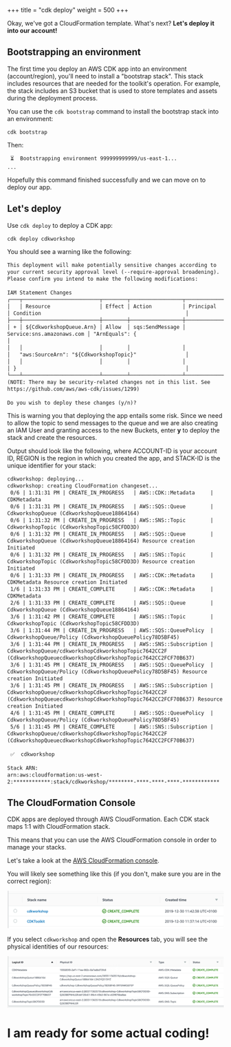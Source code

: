 +++
title = "cdk deploy"
weight = 500
+++

Okay, we've got a CloudFormation template. What's next? __Let's deploy it into our account!__

## Bootstrapping an environment

The first time you deploy an AWS CDK app into an environment (account/region),
you'll need to install a "bootstrap stack". This stack includes resources that
are needed for the toolkit's operation. For example, the stack includes an S3
bucket that is used to store templates and assets during the deployment process.

You can use the `cdk bootstrap` command to install the bootstrap stack into an
environment:

```
cdk bootstrap
```

Then:

```
 ⏳  Bootstrapping environment 999999999999/us-east-1...
...
```

Hopefully this command finished successfully and we can move on to deploy our app.

## Let's deploy

Use `cdk deploy` to deploy a CDK app:

```
cdk deploy cdkworkshop
```

You should see a warning like the following:

```
This deployment will make potentially sensitive changes according to your current security approval level (--require-approval broadening).
Please confirm you intend to make the following modifications:

IAM Statement Changes
┌───┬─────────────────────────┬────────┬─────────────────┬───────────────────────────┬─────────────────────────────────────────────────────────┐
│   │ Resource                │ Effect │ Action          │ Principal                 │ Condition                                               │
├───┼─────────────────────────┼────────┼─────────────────┼───────────────────────────┼─────────────────────────────────────────────────────────┤
│ + │ ${CdkworkshopQueue.Arn} │ Allow  │ sqs:SendMessage │ Service:sns.amazonaws.com │ "ArnEquals": {                                          │
│   │                         │        │                 │                           │   "aws:SourceArn": "${CdkworkshopTopic}"                │
│   │                         │        │                 │                           │ }                                                       │
└───┴─────────────────────────┴────────┴─────────────────┴───────────────────────────┴─────────────────────────────────────────────────────────┘
(NOTE: There may be security-related changes not in this list. See https://github.com/aws/aws-cdk/issues/1299)

Do you wish to deploy these changes (y/n)?
```

This is warning you that deploying the app entails some risk.  Since we need to
allow the topic to send messages to the queue and we are also creating an IAM
User and granting access to the new Buckets, enter **y** to deploy the stack
and create the resources.

Output should look like the following, where ACCOUNT-ID is your account ID, REGION is the region in which you created the app,
and STACK-ID is the unique identifier for your stack:

```
cdkworkshop: deploying...
cdkworkshop: creating CloudFormation changeset...
 0/6 | 1:31:31 PM | CREATE_IN_PROGRESS   | AWS::CDK::Metadata     | CDKMetadata
 0/6 | 1:31:31 PM | CREATE_IN_PROGRESS   | AWS::SQS::Queue        | CdkworkshopQueue (CdkworkshopQueue18864164)
 0/6 | 1:31:32 PM | CREATE_IN_PROGRESS   | AWS::SNS::Topic        | CdkworkshopTopic (CdkworkshopTopic58CFDD3D)
 0/6 | 1:31:32 PM | CREATE_IN_PROGRESS   | AWS::SQS::Queue        | CdkworkshopQueue (CdkworkshopQueue18864164) Resource creation Initiated
 0/6 | 1:31:32 PM | CREATE_IN_PROGRESS   | AWS::SNS::Topic        | CdkworkshopTopic (CdkworkshopTopic58CFDD3D) Resource creation Initiated
 0/6 | 1:31:33 PM | CREATE_IN_PROGRESS   | AWS::CDK::Metadata     | CDKMetadata Resource creation Initiated
 1/6 | 1:31:33 PM | CREATE_COMPLETE      | AWS::CDK::Metadata     | CDKMetadata
 2/6 | 1:31:33 PM | CREATE_COMPLETE      | AWS::SQS::Queue        | CdkworkshopQueue (CdkworkshopQueue18864164)
 3/6 | 1:31:42 PM | CREATE_COMPLETE      | AWS::SNS::Topic        | CdkworkshopTopic (CdkworkshopTopic58CFDD3D)
 3/6 | 1:31:44 PM | CREATE_IN_PROGRESS   | AWS::SQS::QueuePolicy  | CdkworkshopQueue/Policy (CdkworkshopQueuePolicy78D5BF45)
 3/6 | 1:31:44 PM | CREATE_IN_PROGRESS   | AWS::SNS::Subscription | CdkworkshopQueue/cdkworkshopCdkworkshopTopic7642CC2F (CdkworkshopQueuecdkworkshopCdkworkshopTopic7642CC2FCF70B637)
 3/6 | 1:31:45 PM | CREATE_IN_PROGRESS   | AWS::SQS::QueuePolicy  | CdkworkshopQueue/Policy (CdkworkshopQueuePolicy78D5BF45) Resource creation Initiated
 3/6 | 1:31:45 PM | CREATE_IN_PROGRESS   | AWS::SNS::Subscription | CdkworkshopQueue/cdkworkshopCdkworkshopTopic7642CC2F (CdkworkshopQueuecdkworkshopCdkworkshopTopic7642CC2FCF70B637) Resource creation Initiated
 4/6 | 1:31:45 PM | CREATE_COMPLETE      | AWS::SQS::QueuePolicy  | CdkworkshopQueue/Policy (CdkworkshopQueuePolicy78D5BF45)
 5/6 | 1:31:45 PM | CREATE_COMPLETE      | AWS::SNS::Subscription | CdkworkshopQueue/cdkworkshopCdkworkshopTopic7642CC2F (CdkworkshopQueuecdkworkshopCdkworkshopTopic7642CC2FCF70B637)

 ✅  cdkworkshop

Stack ARN:
arn:aws:cloudformation:us-west-2:************:stack/cdkworkshop/********-****-****-****-************
```

## The CloudFormation Console

CDK apps are deployed through AWS CloudFormation. Each CDK stack maps 1:1 with
CloudFormation stack.

This means that you can use the AWS CloudFormation console in order to manage
your stacks.

Let's take a look at the [AWS CloudFormation
console](https://console.aws.amazon.com/cloudformation/home).

You will likely see something like this (if you don't, make sure you are in the correct region):

![](./cfn1.png)

If you select `cdkworkshop` and open the __Resources__ tab, you will see the
physical identities of our resources:

![](./cfn2.png)

# I am ready for some actual coding!
